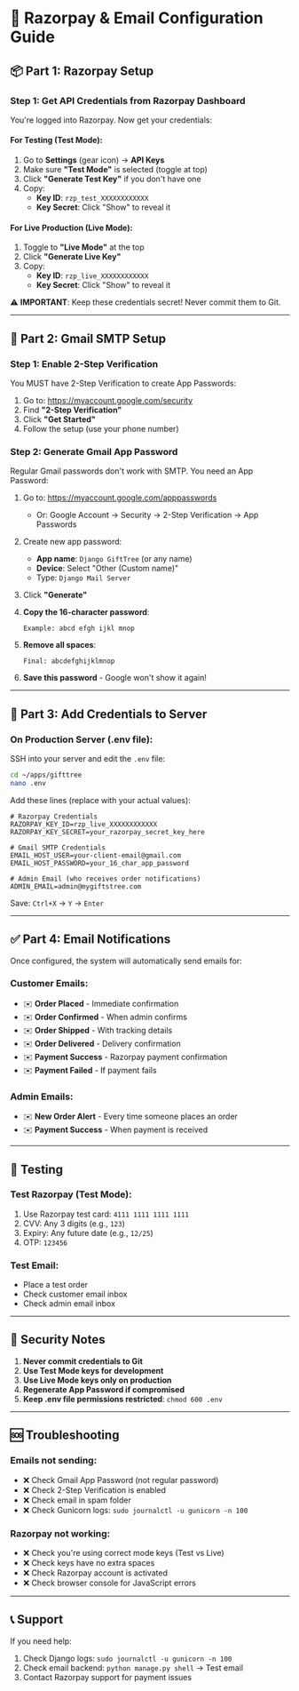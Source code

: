 # 🚀 Razorpay & Email Configuration Guide

## 📦 Part 1: Razorpay Setup

### Step 1: Get API Credentials from Razorpay Dashboard

You're logged into Razorpay. Now get your credentials:

#### For Testing (Test Mode):
1. Go to **Settings** (gear icon) → **API Keys**
2. Make sure **"Test Mode"** is selected (toggle at top)
3. Click **"Generate Test Key"** if you don't have one
4. Copy:
   - **Key ID**: `rzp_test_XXXXXXXXXXXX`
   - **Key Secret**: Click "Show" to reveal it

#### For Live Production (Live Mode):
1. Toggle to **"Live Mode"** at the top
2. Click **"Generate Live Key"**
3. Copy:
   - **Key ID**: `rzp_live_XXXXXXXXXXXX`
   - **Key Secret**: Click "Show" to reveal it

⚠️ **IMPORTANT**: Keep these credentials secret! Never commit them to Git.

---

## 📧 Part 2: Gmail SMTP Setup

### Step 1: Enable 2-Step Verification

You MUST have 2-Step Verification to create App Passwords:

1. Go to: https://myaccount.google.com/security
2. Find **"2-Step Verification"**
3. Click **"Get Started"**
4. Follow the setup (use your phone number)

### Step 2: Generate Gmail App Password

Regular Gmail passwords don't work with SMTP. You need an App Password:

1. Go to: https://myaccount.google.com/apppasswords
   - Or: Google Account → Security → 2-Step Verification → App Passwords

2. Create new app password:
   - **App name**: `Django GiftTree` (or any name)
   - **Device**: Select "Other (Custom name)"
   - Type: `Django Mail Server`

3. Click **"Generate"**

4. **Copy the 16-character password**:
   ```
   Example: abcd efgh ijkl mnop
   ```

5. **Remove all spaces**:
   ```
   Final: abcdefghijklmnop
   ```

6. **Save this password** - Google won't show it again!

---

## 🔧 Part 3: Add Credentials to Server

### On Production Server (.env file):

SSH into your server and edit the `.env` file:

```bash
cd ~/apps/gifttree
nano .env
```

Add these lines (replace with your actual values):

```env
# Razorpay Credentials
RAZORPAY_KEY_ID=rzp_live_XXXXXXXXXXXX
RAZORPAY_KEY_SECRET=your_razorpay_secret_key_here

# Gmail SMTP Credentials
EMAIL_HOST_USER=your-client-email@gmail.com
EMAIL_HOST_PASSWORD=your_16_char_app_password

# Admin Email (who receives order notifications)
ADMIN_EMAIL=admin@mygiftstree.com
```

Save: `Ctrl+X` → `Y` → `Enter`

---

## ✅ Part 4: Email Notifications

Once configured, the system will automatically send emails for:

### Customer Emails:
- ✉️ **Order Placed** - Immediate confirmation
- ✉️ **Order Confirmed** - When admin confirms
- ✉️ **Order Shipped** - With tracking details
- ✉️ **Order Delivered** - Delivery confirmation
- ✉️ **Payment Success** - Razorpay payment confirmation
- ✉️ **Payment Failed** - If payment fails

### Admin Emails:
- ✉️ **New Order Alert** - Every time someone places an order
- ✉️ **Payment Success** - When payment is received

---

## 🧪 Testing

### Test Razorpay (Test Mode):
1. Use Razorpay test card: `4111 1111 1111 1111`
2. CVV: Any 3 digits (e.g., `123`)
3. Expiry: Any future date (e.g., `12/25`)
4. OTP: `123456`

### Test Email:
- Place a test order
- Check customer email inbox
- Check admin email inbox

---

## 🔐 Security Notes

1. **Never commit credentials to Git**
2. **Use Test Mode keys for development**
3. **Use Live Mode keys only on production**
4. **Regenerate App Password if compromised**
5. **Keep .env file permissions restricted**: `chmod 600 .env`

---

## 🆘 Troubleshooting

### Emails not sending:
- ❌ Check Gmail App Password (not regular password)
- ❌ Check 2-Step Verification is enabled
- ❌ Check email in spam folder
- ❌ Check Gunicorn logs: `sudo journalctl -u gunicorn -n 100`

### Razorpay not working:
- ❌ Check you're using correct mode keys (Test vs Live)
- ❌ Check keys have no extra spaces
- ❌ Check Razorpay account is activated
- ❌ Check browser console for JavaScript errors

---

## 📞 Support

If you need help:
1. Check Django logs: `sudo journalctl -u gunicorn -n 100`
2. Check email backend: `python manage.py shell` → Test email
3. Contact Razorpay support for payment issues

